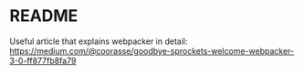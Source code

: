 # README

Useful article that explains webpacker in detail:
https://medium.com/@coorasse/goodbye-sprockets-welcome-webpacker-3-0-ff877fb8fa79
